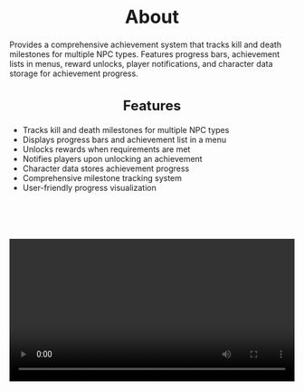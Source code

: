 <h1 style="text-align:center; font-size:2rem; font-weight:bold;">About</h1>

Provides a comprehensive achievement system that tracks kill and death milestones for multiple NPC types. Features progress bars, achievement lists in menus, reward unlocks, player notifications, and character data storage for achievement progress.

<h2 style="text-align:center; font-size:1.5rem; font-weight:bold;">Features</h2>

- Tracks kill and death milestones for multiple NPC types
- Displays progress bars and achievement list in a menu
- Unlocks rewards when requirements are met
- Notifies players upon unlocking an achievement
- Character data stores achievement progress
- Comprehensive milestone tracking system
- User-friendly progress visualization

<br><br>

<p align="center">
  <video width="900" style="max-width:100%; margin-bottom: 40px; margin-top: 20px;" controls>
    <source src="https://bleonheart.github.io/assets/Achievements.mp4" type="video/mp4">
    Your browser does not support the video tag.
  </video>
</p>

<br><br>

